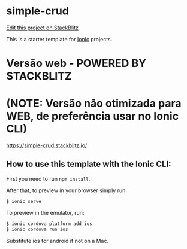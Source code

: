 # simple-crud

[Edit this project on StackBlitz](https://stackblitz.com/edit/simple-crud)

This is a starter template for [Ionic](http://ionicframework.com/docs/) projects.

# Versão web - POWERED BY STACKBLITZ 
# (NOTE: Versão não otimizada para WEB, de preferência usar no Ionic CLI)
https://simple-crud.stackblitz.io/

## How to use this template with the Ionic CLI:

First you need to run `npm install`.

After that, to preview in your browser simply run:

```bash
$ ionic serve
```

To preview in the emulator, run:

```bash
$ ionic cordova platform add ios
$ ionic cordova run ios
```

Substitute ios for android if not on a Mac.

